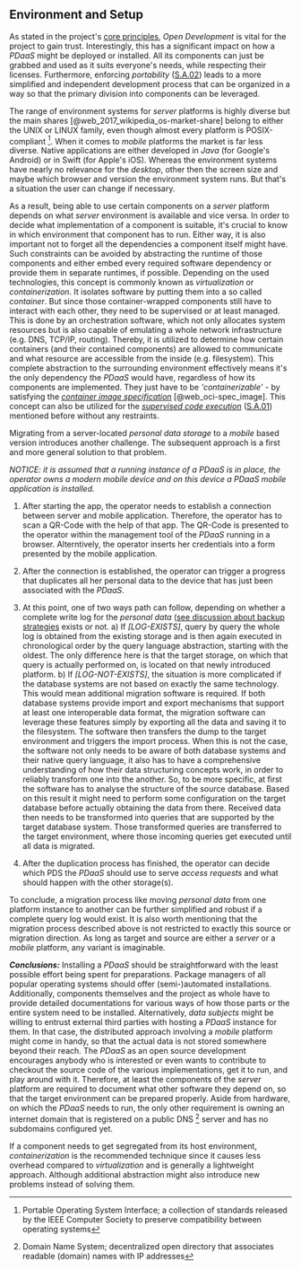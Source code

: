 ## Environment and Setup



As stated in the project's [core principles](#core-principles), *Open Development* is vital for the 
project to gain trust. Interestingly, this has a significant impact on how a *PDaaS* might be 
deployed or installed. All its components can just be grabbed and used as it suits everyone's needs, 
while respecting their licenses. Furthermore, enforcing *portability* ([S.A.02](#sa02)) leads to a
more simplified and independent development process that can be organized in a way so that the 
primary division into components can be leveraged. 

The range of environment systems for *server* platforms is highly diverse but the main shares
[@web_2017_wikipedia_os-market-share] belong to either the UNIX or LINUX family, even though almost 
every platform is POSIX-compliant [^abbr_posix]. When it comes to *mobile* platforms the market is 
far less diverse. Native applications are either developed in *Java* (for Google's Android) or in 
Swift (for Apple's iOS). Whereas the environment systems have nearly no relevance for the *desktop*, 
other then the screen size and maybe which browser and version the environment system runs. But 
that's a situation the user can change if necessary.

As a result, being able to use certain components on a *server* platform depends on what *server* 
environment is available and vice versa. In order to decide what implementation of a component is 
suitable, it's crucial to know in which environment that component has to run. Either way, it is also important not to forget all the dependencies a component itself might have.
Such constraints can be avoided by abstracting the runtime of those components and either embed 
every required software dependency or provide them in separate runtimes, if possible. 
Depending on the used technologies, this concept is commonly known as *virtualization* or 
*containerization*. It isolates software by putting them into a so called *container*. But since 
those container-wrapped components still have to interact with each other, they need to be 
supervised or at least managed. This is done by an orchestration software, which not only allocates 
system resources but is also capable of emulating a whole network infrastructure (e.g. DNS, TCP/IP, 
routing). Thereby, it is utilized to determine how certain containers (and their contained components) 
are allowed to communicate and what resource are accessible from the inside (e.g. filesystem). This 
complete abstraction to the surrounding environment effectively means it's the only dependency 
the *PDaaS* would have, regardless of how its components are implemented. They just have to be 
*'containerizable'* - by satisfying the *[container image specification](#def--container)* 
[@web_oci-spec_image]. This concept can also be utilized for the 
*[supervised code execution](#supervised-data-access)* ([S.A.01](#sa01)) mentioned before without 
any restraints.
 
Migrating from a server-located *personal data storage* to a *mobile* based version introduces 
another challenge. The subsequent approach is a first and more general solution to that problem.

*NOTICE: it is assumed that a running instance of a *PDaaS* is in place, the *operator* owns a 
modern mobile device and on this device a *PDaaS* mobile application is installed.*

1.  After starting the app, the operator needs to establish a connection between server and mobile 
    application. Therefore, the operator has to scan a QR-Code with the help of that app. The 
    QR-Code is presented to the operator within the management tool of the *PDaaS* running in a 
    browser. Alterntively, the operator inserts her credentials into a form presented by the mobile 
    application.

2.  After the connection is established, the operator can trigger a progress that duplicates
    all her personal data to the device that has just been associated with the *PDaaS*.
    
3.  At this point, one of two ways path can follow, depending on whether a complete write log
    for the *personal data* ([see discussion about backup strategies](#data) 
    exists or not.
    a)  If *[LOG-EXISTS]*, query by query the whole log is obtained from the existing storage and is
        then again executed in chronological order by the query language abstraction, starting 
        with the oldest. The only difference here is that the target storage, on which that query is 
        actually performed on, is located on that newly introduced platform.
    b)  If *[LOG-NOT-EXISTS]*, the situation is more complicated if the database systems are not 
        based on exactly the same technology. This would mean additional migration software is required. If 
        both database systems provide import and export mechanisms that support at least one 
        interoperable data format, the migration software can leverage these features simply by 
        exporting all the data and saving it to the filesystem. The software then transfers the dump
        to the target environment and triggers the import process.
        When this is not the case, the software not only needs to be aware of both database systems 
        and their native query language, it also has to have a comprehensive understanding of how 
        their data structuring concepts work, in order to reliably transform one into the another. 
        So, to be more specific, at first the software has to analyse the structure of the source 
        database. Based on this result it might need to perform some configuration on the target 
        database before actually obtaining the data from there. Received data then needs to be 
        transformed into queries that are supported by the target database system. Those transformed 
        queries are transferred to the target environment, where those incoming queries get executed 
        until all data is migrated.

5.  After the duplication process has finished, the operator can decide which PDS the *PDaaS* should 
    use to serve *access requests* and what should happen with the other storage(s).

To conclude, a migration process like moving *personal data* from one platform instance to another
can be further simplified and robust if a complete query log would exist. It is also worth 
mentioning that the migration process described above is not restricted to exactly this source or 
migration direction. As long as target and source are either a *server* or a *mobile* platform, 
any variant is imaginable.
 


*__Conclusions:__*
Installing a *PDaaS* should be straightforward with the least possible effort being spent for 
preparations. Package managers of all popular operating systems should offer (semi-)automated 
installations. Additionally, components themselves and the project as whole have to provide detailed 
documentations for various ways of how those parts or the entire system need to be installed.
Alternatively, *data subjects* might be willing to entrust external third parties with hosting 
a *PDaaS* instance for them. In that case, the distributed approach involving a *mobile* 
platform might come in handy, so that the actual data is not stored somewhere beyond their reach.
The *PDaaS* as an open source development encourages anybody who is interested or even wants to 
contribute to checkout the source code of the various implementations, get it to run, and play around 
with it. Therefore, at least the components of the *server* platform are required to 
document what other software they depend on, so that the target environment can be prepared 
properly.
Aside from hardware, on which the *PDaaS* needs to run, the only other requirement is owning an
internet domain that is registered on a public DNS [^abbr_dns] server and has no subdomains 
configured yet.

If a component needs to get segregated from its host environment, *containerization* is the 
recommended technique since it causes less overhead compared to *virtualization* and is generally 
a lightweight approach. Although additional abstraction might also introduce new problems instead of 
solving them.



[^abbr_posix]: Portable Operating System Interface; a collection of standards released by the IEEE 
    Computer Society to preserve compatibility between operating systems
    
[^abbr_dns]: Domain Name System; decentralized open directory that associates readable (domain) 
    names with IP addresses
